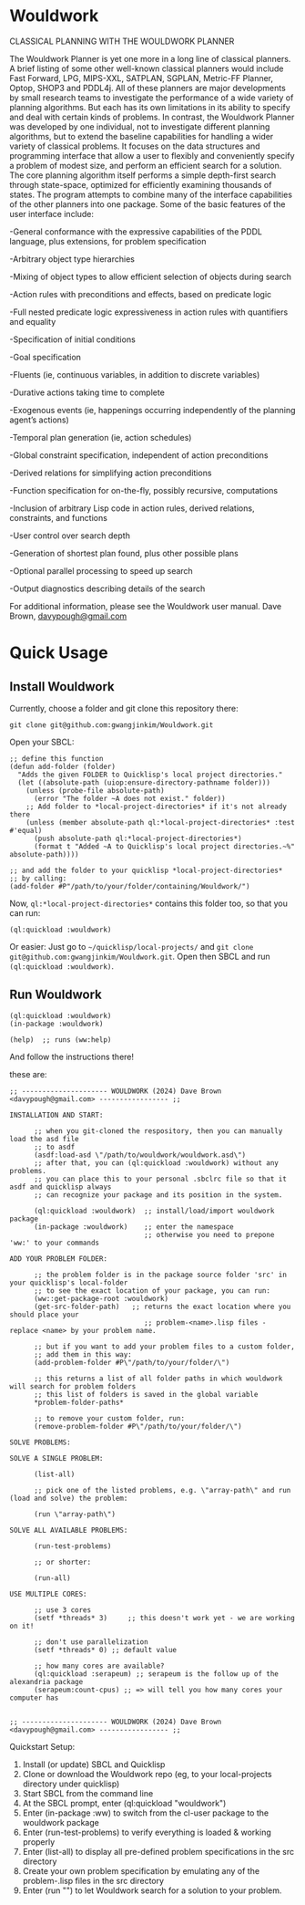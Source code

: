 # Wouldwork
CLASSICAL PLANNING WITH THE WOULDWORK PLANNER

The Wouldwork Planner is yet one more in a long line of classical planners.  A brief listing of some other well-known classical planners would include Fast Forward, LPG, MIPS-XXL, SATPLAN, SGPLAN, Metric-FF Planner, Optop, SHOP3 and PDDL4j.  All of these planners are major developments by small research teams to investigate the performance of a wide variety of planning algorithms.  But each has its own limitations in its ability to specify and deal with certain kinds of problems.  In contrast, the Wouldwork Planner was developed by one individual, not to investigate different planning algorithms, but to extend the baseline capabilities for handling a wider variety of classical problems.  It focuses on the data structures and programming interface that allow a user to flexibly and conveniently specify a problem of modest size, and perform an efficient search for a solution.  The core planning algorithm itself performs a simple depth-first search through state-space, optimized for efficiently examining thousands of states.  The program attempts to combine many of the interface capabilities of the other planners into one package.  Some of the basic features of the user interface include:

-General conformance with the expressive capabilities of the PDDL language, plus extensions, for problem specification

-Arbitrary object type hierarchies

-Mixing of object types to allow efficient selection of objects during search

-Action rules with preconditions and effects, based on predicate logic

-Full nested predicate logic expressiveness in action rules with quantifiers and equality

-Specification of initial conditions

-Goal specification

-Fluents (ie, continuous variables, in addition to discrete variables)

-Durative actions taking time to complete

-Exogenous events (ie, happenings occurring independently of the planning agent’s actions)

-Temporal plan generation (ie, action schedules)

-Global constraint specification, independent of action preconditions

-Derived relations for simplifying action preconditions

-Function specification for on-the-fly, possibly recursive, computations

-Inclusion of arbitrary Lisp code in action rules, derived relations, constraints, and functions

-User control over search depth

-Generation of shortest plan found, plus other possible plans

-Optional parallel processing to speed up search

-Output diagnostics describing details of the search

For additional information, please see the Wouldwork user manual.
Dave Brown, davypough@gmail.com


# Quick Usage

## Install Wouldwork

Currently, choose a folder and git clone this repository there:

```
git clone git@github.com:gwangjinkim/Wouldwork.git
```

Open your SBCL:
```
;; define this function
(defun add-folder (folder)
  "Adds the given FOLDER to Quicklisp's local project directories."
  (let ((absolute-path (uiop:ensure-directory-pathname folder)))
    (unless (probe-file absolute-path)
      (error "The folder ~A does not exist." folder))
    ;; Add folder to *local-project-directories* if it's not already there
    (unless (member absolute-path ql:*local-project-directories* :test #'equal)
      (push absolute-path ql:*local-project-directories*)
      (format t "Added ~A to Quicklisp's local project directories.~%" absolute-path))))

;; and add the folder to your quicklisp *local-project-directories*
;; by calling:
(add-folder #P"/path/to/your/folder/containing/Wouldwork/")
```

Now, `ql:*local-project-directories*` contains this folder too, so that you can run:

```
(ql:quickload :wouldwork)
```

Or easier: Just go to `~/quicklisp/local-projects/` and `git clone git@github.com:gwangjinkim/Wouldwork.git`.
Open then SBCL and run `(ql:quickload :wouldwork)`.

## Run Wouldwork

```
(ql:quickload :wouldwork)
(in-package :wouldwork)

(help)  ;; runs (ww:help)
```

And follow the instructions there!

these are:

```
;; --------------------- WOULDWORK (2024) Dave Brown <davypough@gmail.com> ----------------- ;;

INSTALLATION AND START:

      ;; when you git-cloned the respository, then you can manually load the asd file
      ;; to asdf
      (asdf:load-asd \"/path/to/wouldwork/wouldwork.asd\")
      ;; after that, you can (ql:quickload :wouldwork) without any problems.
      ;; you can place this to your personal .sbclrc file so that it asdf and quicklisp always
      ;; can recognize your package and its position in the system.

      (ql:quickload :wouldwork)  ;; install/load/import wouldwork package
      (in-package :wouldwork)    ;; enter the namespace
                                 ;; otherwise you need to prepone 'ww:' to your commands

ADD YOUR PROBLEM FOLDER:

      ;; the problem folder is in the package source folder 'src' in your quicklisp's local-folder
      ;; to see the exact location of your package, you can run:
      (ww::get-package-root :wouldwork)
      (get-src-folder-path)   ;; returns the exact location where you should place your
                                 ;; problem-<name>.lisp files - replace <name> by your problem name.

      ;; but if you want to add your problem files to a custom folder,
      ;; add them in this way:
      (add-problem-folder #P\"/path/to/your/folder/\")

      ;; this returns a list of all folder paths in which wouldwork will search for problem folders
      ;; this list of folders is saved in the global variable
      *problem-folder-paths*

      ;; to remove your custom folder, run:
      (remove-problem-folder #P\"/path/to/your/folder/\")

SOLVE PROBLEMS:

SOLVE A SINGLE PROBLEM:

      (list-all)

      ;; pick one of the listed problems, e.g. \"array-path\" and run (load and solve) the problem:

      (run \"array-path\")

SOLVE ALL AVAILABLE PROBLEMS:

      (run-test-problems)
      
      ;; or shorter:

      (run-all)

USE MULTIPLE CORES:
      
      ;; use 3 cores
      (setf *threads* 3)     ;; this doesn't work yet - we are working on it!

      ;; don't use parallelization
      (setf *threads* 0) ;; default value

      ;; how many cores are available?
      (ql:quickload :serapeum) ;; serapeum is the follow up of the alexandria package
      (serapeum:count-cpus) ;; => will tell you how many cores your computer has


;; --------------------- WOULDWORK (2024) Dave Brown <davypough@gmail.com> ----------------- ;;
```

Quickstart Setup:

1. Install (or update) SBCL and Quicklisp
2. Clone or download the Wouldwork repo (eg, to your local-projects directory under quicklisp)
3. Start SBCL from the command line
4. At the SBCL prompt, enter (ql:quickload "wouldwork")
5. Enter (in-package :ww) to switch from the cl-user package to the wouldwork package
6. Enter (run-test-problems) to verify everything is loaded & working properly
7. Enter (list-all) to display all pre-defined problem specifications in the src directory
8. Create your own problem specification by emulating any of the problem-<label>.lisp files in the src directory
9. Enter (run "<label>") to let Wouldwork search for a solution to your problem.
